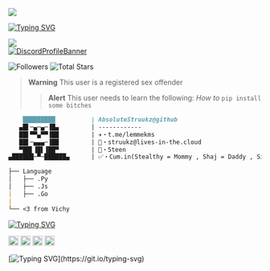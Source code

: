 <img src="https://camo.githubusercontent.com/4392fe8414e46118eb6ddcc972e6833793a515172c21bcdca955de17a1170855/68747470733a2f2f6d656469612e646973636f72646170702e6e65742f6174746163686d656e74732f3831333334313636323534353331333833322f3831333334333430343530373236373039322f706f6b656d6f6e5f706978656c2e676966"></code></a>

[![Typing SVG](https://readme-typing-svg.herokuapp.com?font=Yellowtail&duration=4000&color=730ACD&lines=Struukz)](https://git.io/typing-svg)

![](https://komarev.com/ghpvc/?username=Ratsuyo&color=blueviolet)
<br>
[![DiscordProfileBanner](https://discord.c99.nl/widget/theme-1/988831661724692521.png)](https://discord.com)

<p align="left">
  <img alt="Followers" src="https://img.shields.io/github/followers/AbsoluteStruukz?style=for-the-badge&logo=stylelint&color=blueviolet">
  <img alt="Total Stars" src="https://img.shields.io/github/stars/AbsoluteStruukz?style=for-the-badge&logo=Streamlit&color=blueviolet">
</p>

> **Warning**
> This user is a registered sex offender
> > **Alert**
> This user needs to learn the following: *How to* ```pip install some bitches```
```md
    █████████          | AbsoluteStruukz@github
   ▄█▌─▄─▄─▐█▄         | ------------
   ██▌▀▀▄▀▀▐██         | ✈️・t.me/lemmekms
   ██▌─▄▄▄─▐██         | 📧・struukz@lives-in-the.cloud
   ▀██▌▐█▌▐██▀         | 📝・5teen
▄██████─▀─██████▄      | ✅・Cum.in(Stealthy = Mommy , Shaj = Daddy , Siegfried = Granny , Dreamy = sexy , Hunolog = pro haxor + pls no mad anymore at me UwU , ui = my sex slave , Rayan = stepdaddy , Gulab = stepmommy , Fabio = Sexy + Hot , Merkz = my AHDH negrou , TrixTM = blacc , itroublve = troublebouble , blaststar/tech_support = my idol UwU , ichhacke = unjailed🥳)

├── Language
│   ├── .Py
│   ├── .Js
|   ├── .Go
|
└── <3 from Vichy
```
[![Typing SVG](https://readme-typing-svg.herokuapp.com?duration=4000&color=6D67F7&background=FFFFFF00&lines=Socials)](https://git.io/typing-svg)
  <p style="text-align: left;"align="left"><a href="https://discord.com/invite/termsofservice"><code><img alt="DMDGO's Server" height="20" src="https://www.naperville203.org/cms/lib/IL01904881/Centricity/Domain/1712/discord_metro_icon_by_destuert_dbtif5j-fullview.jpg"></code></a> <a href="https://www.instagram.com/lives2death/"><code><img alt="Memeoverdose's Instagram" height="20" src="https://leesbevorderingindeklas.nl/wp-content/uploads/2020/11/Instagram-logo.png"></code></a> <a href="https://discord.gg/vcc"><code><img alt="Crime's Server" height="20" src="https://cdn.discordapp.com/avatars/982690490182946926/8418296a9209f22693cc1788a17076c5.png?size=1024"></code></a> <a href="https://t.me/Spaceyes"><code><img alt="Memeoverdose's Telegram" height="20" src="https://c.tenor.com/QPDizCpJetAAAAAj/%D1%82%D0%B5%D0%BB%D0%B5%D0%B3%D1%80%D0%B0%D0%BC-%D1%81%D0%BE%D0%BE%D0%B1%D1%89%D0%B5%D0%BD%D0%B8%D0%B5.png"></code></a></p> 

[![Typing SVG](https://readme-typing-svg.herokuapp.com?duration=2100&color=F7C433&lines=Have+something+to+say%3F;Without..;genuine+legally+accepted+proof%3F;Talk+to+my+dick.)](https://git.io/typing-svg)
